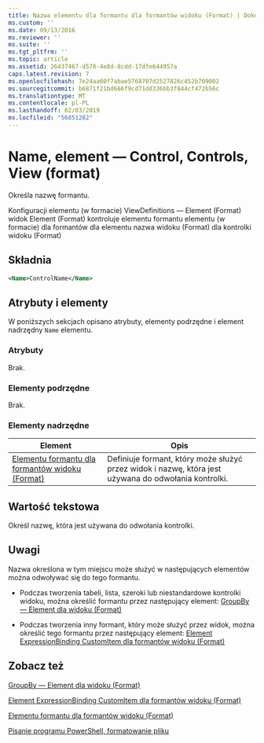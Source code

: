 ```yaml
---
title: Nazwa elementu dla formantu dla formantów widoku (Format) | Dokumentacja firmy Microsoft
ms.custom: ''
ms.date: 09/13/2016
ms.reviewer: ''
ms.suite: ''
ms.tgt_pltfrm: ''
ms.topic: article
ms.assetid: 26437467-d578-4e8d-8cdd-17dfe644957a
caps.latest.revision: 7
ms.openlocfilehash: 7e24aa60f7abae5768707d2527826c452b709002
ms.sourcegitcommit: b6871f21bd666f9cd71dd336bb3f844cf472b56c
ms.translationtype: MT
ms.contentlocale: pl-PL
ms.lasthandoff: 02/03/2019
ms.locfileid: "56851282"
---
```

# <a name="name-element-for-control-for-controls-for-view-format"></a>Name, element — Control, Controls, View (format)

Określa nazwę formantu.

Konfiguracji elementu (w formacie) ViewDefinitions — Element (Format) widok Element (Format) kontroluje elementu formantu elementu (w formacie) dla formantów dla elementu nazwa widoku (Format) dla kontrolki widoku (Format)

## <a name="syntax"></a>Składnia

```xml
<Name>ControlName</Name>
```

## <a name="attributes-and-elements"></a>Atrybuty i elementy

W poniższych sekcjach opisano atrybuty, elementy podrzędne i element nadrzędny `Name` elementu.

### <a name="attributes"></a>Atrybuty

Brak.

### <a name="child-elements"></a>Elementy podrzędne

Brak.

### <a name="parent-elements"></a>Elementy nadrzędne

|Element|Opis|
|-------------|-----------------|
|[Elementu formantu dla formantów widoku (Format)](./control-element-for-controls-for-view-format.md)|Definiuje formant, który może służyć przez widok i nazwę, która jest używana do odwołania kontrolki.|

## <a name="text-value"></a>Wartość tekstowa

Określ nazwę, która jest używana do odwołania kontrolki.

## <a name="remarks"></a>Uwagi

Nazwa określona w tym miejscu może służyć w następujących elementów można odwoływać się do tego formantu.

- Podczas tworzenia tabeli, lista, szeroki lub niestandardowe kontrolki widoku, można określić formantu przez następujący element: [GroupBy — Element dla widoku (Format)](./groupby-element-for-view-format.md)

- Podczas tworzenia inny formant, który może służyć przez widok, można określić tego formantu przez następujący element: [Element ExpressionBinding CustomItem dla formantów widoku (Format)](./expressionbinding-element-for-customitem-for-controls-for-view-format.md)

## <a name="see-also"></a>Zobacz też

[GroupBy — Element dla widoku (Format)](./groupby-element-for-view-format.md)

[Element ExpressionBinding CustomItem dla formantów widoku (Format)](./expressionbinding-element-for-customitem-for-controls-for-view-format.md)

[Elementu formantu dla formantów widoku (Format)](./control-element-for-controls-for-view-format.md)

[Pisanie programu PowerShell, formatowanie pliku](./writing-a-powershell-formatting-file.md)
